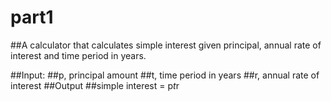 # part1
##A calculator that calculates simple interest given principal, annual rate of interest and time period in years.

##Input:
   ##p, principal amount
   ##t, time period in years
   ##r, annual rate of interest
##Output
   ##simple interest = p*t*r
